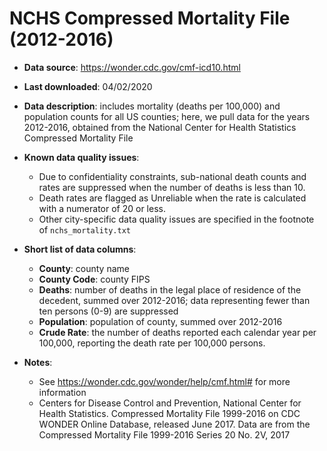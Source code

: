# NCHS Compressed Mortality File (2012-2016)

- **Data source**: https://wonder.cdc.gov/cmf-icd10.html

- **Last downloaded**: 04/02/2020

- **Data description**: includes mortality (deaths per 100,000) and population counts for all US counties; here, we pull data for the years 2012-2016, obtained from the National Center for Health Statistics Compressed Mortality File

- **Known data quality issues**: 
	- Due to confidentiality constraints, sub-national death counts and rates are suppressed when the number of deaths is less than 10.
	- Death rates are flagged as Unreliable when the rate is calculated with a numerator of 20 or less.
	- Other city-specific data quality issues are specified in the footnote of ```nchs_mortality.txt```

- **Short list of data columns**: 
	- **County**: county name
	- **County Code**: county FIPS
	- **Deaths**: number of deaths in the legal place of residence of the decedent, summed over 2012-2016; data representing fewer than ten persons (0-9) are suppressed
	- **Population**: population of county, summed over 2012-2016
	- **Crude Rate**: the number of deaths reported each calendar year per 100,000, reporting the death rate per 100,000 persons.

- **Notes**: 
	- See https://wonder.cdc.gov/wonder/help/cmf.html# for more information
	- Centers for Disease Control and Prevention, National Center for Health Statistics. Compressed Mortality File 1999-2016 on CDC WONDER Online Database, released June 2017. Data are from the Compressed Mortality File 1999-2016 Series 20 No. 2V, 2017